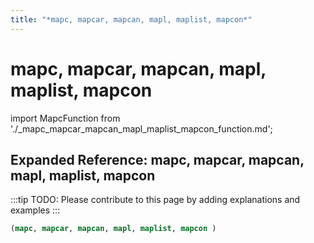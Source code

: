 ```yaml
---
title: "*mapc, mapcar, mapcan, mapl, maplist, mapcon*"
---
```


# mapc, mapcar, mapcan, mapl, maplist, mapcon

import MapcFunction from './_mapc_mapcar_mapcan_mapl_maplist_mapcon_function.md';

<MapcFunction />

## Expanded Reference: mapc, mapcar, mapcan, mapl, maplist, mapcon

:::tip
TODO: Please contribute to this page by adding explanations and examples
:::

```lisp
(mapc, mapcar, mapcan, mapl, maplist, mapcon )
```
